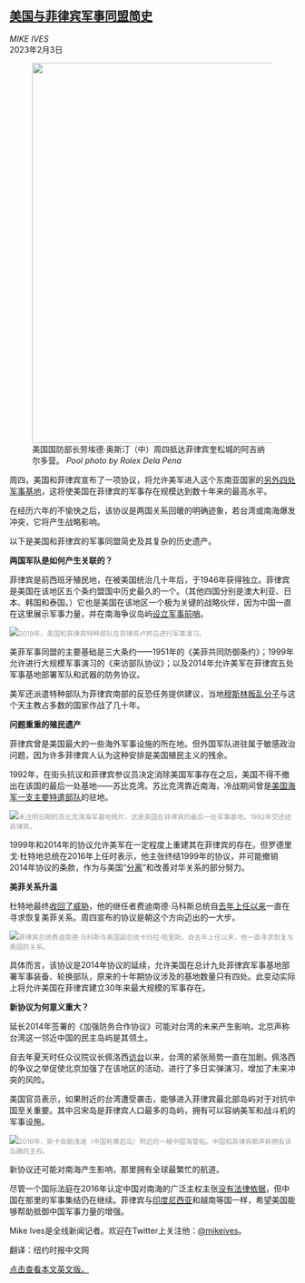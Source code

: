 <!--1675397222000-->
[美国与菲律宾军事同盟简史](https://cn.nytimes.com/asia-pacific/20230203/us-philippines-military/)
------

<address>MIKE IVES</address><time pudate="2023-02-03 11:46:50" datetime="2023-02-03 11:46:50">2023年2月3日</time><figure><img src="https://images.weserv.nl/?url=static01.nyt.com/images/2023/02/02/multimedia/02xp-philippines-explainer-austin-twpb/02xp-philippines-explainer-austin-twpb-master1050.jpg" width="1050" height="670"><figcaption>美国国防部长劳埃德·奥斯汀（中）周四抵达菲律宾奎松城的阿吉纳尔多营。 <cite>Pool photo by Rolex Dela Pena</cite></figcaption></figure><section><p>周四，美国和菲律宾宣布了一项协议，将允许美军进入这个东南亚国家的<a href="https://cn.nytimes.com/asia-pacific/20230203/philippines-united-states-military-bases/">另外四处军事基地</a>，这将使美国在菲律宾的军事存在规模达到数十年来的最高水平。</p><p>在经历六年的不愉快之后，该协议是两国关系回暖的明确迹象，若台湾或南海爆发冲突，它将产生战略影响。</p><p>以下是美国和菲律宾的军事同盟简史及其复杂的历史遗产。</p><p><b>两国军队是如何产生关联的？</b></p><p>菲律宾是前西班牙殖民地，在被美国统治几十年后，于1946年获得独立。菲律宾是美国在该地区五个条约盟国中历史最久的一个。（其他四国分别是澳大利亚、日本、韩国和泰国。）它也是美国在该地区一个极为关键的战略伙伴，因为中国一直在这里展示军事力量，并在南海争议岛屿<a href="https://cn.nytimes.com/china/20180209/south-china-seas-photos/">设立军事前哨</a>。</p><p><img src="https://images.weserv.nl/?url=static01.nyt.com/images/2023/02/02/multimedia/02xp-philippines-explainer-exercise-mfkp/02xp-philippines-explainer-exercise-mfkp-master1050.jpg"><small style="color: #999;">2019年，美国和菲律宾特种部队在菲律宾卢邦岛进行军事演习。</small></p><p>美菲军事同盟的主要基础是三大条约——1951年的《美菲共同防御条约》；1999年允许进行大规模军事演习的《来访部队协议》；以及2014年允许美军在菲律宾五处军事基地部署军队和武器的防务协议。</p><p>美军还派遣特种部队为菲律宾南部的反恐任务提供建议，当地<a href="https://www.nytimes.com/2019/03/09/world/asia/isis-philippines-jolo.html">穆斯林叛乱分子</a>与这个天主教占多数的国家作战了几十年。</p><p><b>问题重重的殖民遗产</b></p><p>菲律宾曾是美国最大的一些海外军事设施的所在地。但外国军队进驻属于敏感政治问题，因为许多菲律宾人认为这种安排是美国殖民主义的残余。</p><p>1992年，在街头抗议和菲律宾参议员决定消除美国军事存在之后，美国不得不撤出在该国的最后一处基地——苏比克湾。苏比克湾靠近南海，冷战期间曾是<a href="https://www.nytimes.com/2013/04/27/world/asia/27iht-subic27.html">美国海军一支主要特遣部队</a>的驻地。</p><p><img src="https://images.weserv.nl/?url=static01.nyt.com/images/2023/02/02/world/02xp-philippines-explainer-subic/02xp-philippines-explainer-subic-master1050.jpg"><small style="color: #999;">未注明日期的苏比克湾海军基地照片，这是美国在菲律宾的最后一处军事基地，1992年交还给菲律宾。</small></p><p>1999年和2014年的协议允许美军在一定程度上重建其在菲律宾的存在。但罗德里戈·杜特地总统在2016年上任时表示，他主张终结1999年的协议，并可能撤销2014年协议的条款，作为与美国“<a href="https://www.nytimes.com/2016/10/25/world/asia/rodrigo-duterte-philippines-china.html">分离</a>”和改善对华关系的部分努力。</p><p><b>美菲关系升温</b></p><p>杜特地最终<a href="https://www.nytimes.com/2020/06/02/world/asia/philippines-military-pact-us-duterte.html">收回了威胁</a>，他的继任者费迪南德·马科斯总统自<a href="https://www.nytimes.com/2023/01/10/world/asia/philippines-marcos-duterte.html">去年上任以来</a>一直在寻求恢复美菲关系。周四宣布的协议是朝这个方向迈出的一大步。</p><p><img src="https://images.weserv.nl/?url=static01.nyt.com/images/2023/02/02/multimedia/02xp-philippines-explainer-marcos-pbjg/02xp-philippines-explainer-marcos-pbjg-master1050.jpg"><small style="color: #999;">菲律宾总统费迪南德·马科斯与美国副总统卡玛拉·哈里斯。自去年上任以来，他一直寻求恢复与美国的关系。</small></p><p>具体而言，该协议是2014年协议的延续，允许美国在总计九处菲律宾军事基地部署军事装备、轮换部队，原来的十年期协议涉及的基地数量只有四处。此变动实际上将允许美国在菲律宾建立30年来最大规模的军事存在。</p><p><b>新协议为何意义重大？</b></p><p>延长2014年签署的《加强防务合作协议》可能对台湾的未来产生影响，北京声称台湾这一邻近中国的民主岛屿是其领土。</p><p>自去年夏天时任众议院议长佩洛西<a href="https://cn.nytimes.com/asia-pacific/20220802/c02pelosi-taiwan/">访台</a>以来，台湾的紧张局势一直在加剧。佩洛西的争议之举促使北京加强了在该地区的活动，进行了多日实弹演习，增加了未来冲突的风险。</p><p>美国官员表示，如果附近的台湾遭受袭击，能够进入菲律宾最北部岛屿对于对抗中国至关重要。其中吕宋岛是菲律宾人口最多的岛屿，拥有可以容纳美军和战斗机的军事设施。</p><p><img src="https://images.weserv.nl/?url=static01.nyt.com/images/2023/02/02/multimedia/02xp-philippines-explainer-Scarborough-bcwt/02xp-philippines-explainer-Scarborough-bcwt-master1050.jpg"><small style="color: #999;">2016年，斯卡伯勒浅滩（中国称黄岩岛）附近的一艘中国海警船。中国和菲律宾都声称拥有该岛礁的主权。</small></p><p>新协议还可能对南海产生影响，那里拥有全球最繁忙的航道。</p><p>尽管一个国际法庭在2016年认定中国对南海的广泛主权主张<a href="https://www.nytimes.com/2016/07/13/world/asia/south-china-sea-hague-ruling-philippines.html">没有法律依据</a>，但中国在那里的军事集结仍在继续。菲律宾与<a href="https://www.nytimes.com/2023/02/01/world/asia/indonesia-china-united-states.html">印度尼西亚</a>和越南等国一样，希望美国能够帮助抵御中国军事力量的增强。</p></section><footer><p>Mike Ives是全线新闻记者。欢迎在Twitter上关注他：<a rel="nofollow" target="_blank" href="https://twitter.com/mikeives">@mikeives</a>。</p>翻译：纽约时报中文网<p><a rel="nofollow" target="_blank" href="https://www.nytimes.com/2023/02/02/world/asia/us-philippines-military.html">点击查看本文英文版。</a></p></footer>

